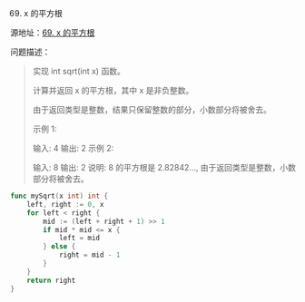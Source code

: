 69. x 的平方根

源地址：[69. x 的平方根](https://leetcode-cn.com/problems/sqrtx/)

问题描述：

>实现 int sqrt(int x) 函数。
>
>计算并返回 x 的平方根，其中 x 是非负整数。
>
>由于返回类型是整数，结果只保留整数的部分，小数部分将被舍去。
>
>示例 1:
>
>输入: 4
>输出: 2
>示例 2:
>
>输入: 8
>输出: 2
>说明: 8 的平方根是 2.82842..., 
>     由于返回类型是整数，小数部分将被舍去。

``` go
func mySqrt(x int) int {
    left, right := 0, x
    for left < right {
        mid := (left + right + 1) >> 1
        if mid * mid <= x {
            left = mid
        } else {
            right = mid - 1
        }
    }
    return right
}
```



